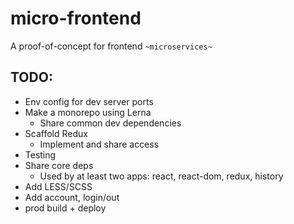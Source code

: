 # micro-frontend

A proof-of-concept for frontend `~microservices~`

## TODO:

- Env config for dev server ports
- Make a monorepo using Lerna
  - Share common dev dependencies
- Scaffold Redux
    - Implement and share access
- Testing
- Share core deps
  -  Used by at least two apps: react, react-dom, redux, history
- Add LESS/SCSS
- Add account, login/out
- prod build + deploy
